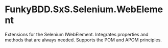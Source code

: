 # FunkyBDD.SxS.Selenium.WebElement
Extensions for the Selenium IWebElement. Integrates properties and methods that are always needed. Supports the POM and APOM principles.
